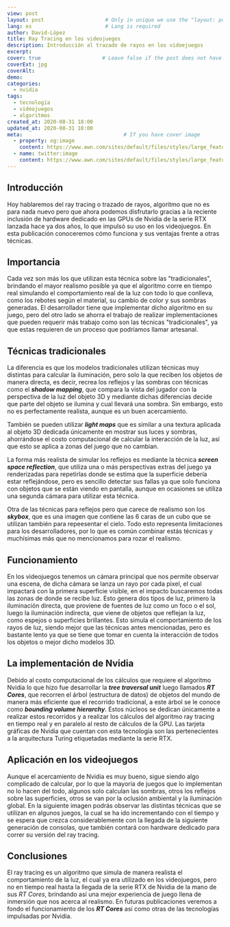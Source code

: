 ```yaml
---
view: post
layout: post                    # Only in unique we use the "layout: post"
lang: es                        # Lang is required
author: David-López
title: Ray Tracing en los videojuegos
description: Introducción al trazado de rayos en los vidoejuegos
excerpt:
cover: true                    # Leave false if the post does not have cover image, if there is set to true
coverExt: jpg
coverAlt: 
demo:
categories:
  - nvidia
tags: 
  - tecnología
  - videojuegos
  - algoritmos
created_at: 2020-08-31 18:00
updated_at: 2020-08-31 18:00
meta:                                 # If you have cover image
  - property: og:image
    content: https://www.awn.com/sites/default/files/styles/large_featured/public/image/featured/1047673-nvidias-new-rtx-real-time-ray-tracing-technology-really-game-changer.jpg?itok=2OoUXg2Y         # For locale /es/, add  "/images/es/posts/"
  - name: twitter:image
    content: https://www.awn.com/sites/default/files/styles/large_featured/public/image/featured/1047673-nvidias-new-rtx-real-time-ray-tracing-technology-really-game-changer.jpg?itok=2OoUXg2Y
---
```


## Introducción

Hoy hablaremos del ray tracing o trazado de rayos, algoritmo que no es para nada nuevo pero que ahora podemos disfrutarlo gracias a la reciente inclusión de hardware dedicado en las GPUs de Nvidia de la serie RTX lanzada hace ya dos años, lo que impulsó su uso en los videojuegos. En esta publicación conoceremos cómo funciona y sus ventajas frente a otras técnicas.

## Importancia

Cada vez son más los que utilizan esta técnica sobre las "tradicionales", brindando el mayor realismo posible ya que el algoritmo corre en tiempo real simulando el comportamiento real de la luz con todo lo que conlleva, como los rebotes según el material, su cambio de color y sus sombras generadas. El desarrollador tiene que implementar dicho algoritmo en su juego, pero del otro lado se ahorra el trabajo de realizar implementaciones que pueden requerir más trabajo como son las técnicas "tradicionales", ya que estas requieren de un proceso que podríamos llamar artesanal.

<lazy-load tag="img" :data="{ src: 'https://www.pchardwarepro.com/wp-content/uploads/2019/03/ray_tracing.jpg', alt: 'Comparación de técnica tradicional vs Ray Tracing' }" />

## Técnicas tradicionales

La diferencia es que los modelos tradicionales utilizan técnicas muy distintas para calcular la iluminación, pero solo la que reciben los objetos de manera directa, es decir, recrea los reflejos y las sombras con técnicas como el __*shadow mapping*__, que compara la vista del jugador con la perspectiva de la luz del objeto 3D y mediante dichas diferencias decide que parte del objeto se ilumina y cual llevará una sombra. Sin embargo, esto no es perfectamente realista, aunque es un buen acercamiento.

<lazy-load tag="img" :data="{ src: 'https://encrypted-tbn0.gstatic.com/images?q=tbn%3AANd9GcS_ksO713aoRIX0Y5h3ys1c9OcZ2C2xt18PPxOpcv-RJQ&usqp=CAU&ec=45695923', alt: 'Demostración del shadow mapping' }" />

También se pueden utilizar __*light maps*__ que es similar a una textura aplicada al objeto 3D dedicada únicamente en mostrar sus luces y sombras, ahorrándose el costo computacional de calcular la interacción de la luz, así que esto se aplica a zonas del juego que no cambian.

La forma más realista de simular los reflejos es mediante la técnica __*screen space reflection*__, que utiliza una o más perspectivas extras del juego ya renderizadas para repetirlas donde se estima que la superficie debería estar reflejándose, pero es sencillo detectar sus fallas ya que solo funciona con objetos que se están viendo en pantalla, aunque en ocasiones se utiliza una segunda cámara para utilizar esta técnica.

<lazy-load tag="img" :data="{ src: 'https://docs.godotengine.org/ko/stable/_images/environment_ssr.png', alt: 'Demostración del funcionamiento de la técnica screen space reflection' }" />


Otra de las técnicas para reflejos pero que carece de realismo son los __*skybox*__, que es una imagen que contiene las 6 caras de un cubo que se utilizan también para repeesentar el cielo.
Todo esto representa limitaciones para los desarrolladores, por lo que es común combinar estás técnicas y muchísimas más que no mencionamos para rozar el realismo.

<lazy-load tag="img" :data="{ src: 'https://opengameart.org/sites/default/files/Daylight%20Box%20UV.png', alt: 'Ejemplo de skybox' }" />

 
## Funcionamiento

En los videojuegos tenemos un cámara principal que nos permite observar una escena, de dicha cámara se lanza un rayo por cada pixel, el cual impactará con la primera superficie visible, en el impacto buscaremos todas las zonas de donde se recibe luz. Esto genera dos tipos de luz, primero la iluminación directa, que proviene de fuentes de luz como un foco o el sol, luego la iluminación indirecta, que viene de objetos que reflejan la luz, como espejos o superficies brillantes. Esto simula el comportamiento de los rayos de luz, siendo mejor que las técnicas antes mencionadas, pero es bastante lento ya que se tiene que tomar en cuenta la interacción de todos los objetos o mejor dicho modelos 3D.

<lazy-load tag="img" :data="{ src: 'https://sites.google.com/site/btxprojectcomputergraphics/_/rsrc/1432229102868/ray-tracing/Ray_trace_diagram.png?height=279&width=400', alt: 'Demostración del funcionamiento del ray tracing' }" />

## La implementación de Nvidia

Debido al costo computacional de los cálculos que requiere el algoritmo Nvidia lo que hizo fue desarrollar la __*tree traversal unit*__ luego llamados __*RT Cores*__, que recorren el árbol (estructura de datos) de objetos del mundo de manera más eficiente que el recorrido tradicional, a este árbol se le conoce como __*bounding volume hierarchy*__. Estos núcleos se dedican únicamente a realizar estos recorridos y a realizar los cálculos del algoritmo ray tracing en tiempo real y en paralelo al resto de cálculos de la GPU.
Las tarjeta gráficas de Nvidia que cuentan con esta tecnología son las pertenecientes a la arquitectura Turing etiquetadas mediante la serie RTX.

<lazy-load tag="img" :data="{ src: 'https://i.imgur.com/kf6noSM.jpg', alt: 'Arquitectura Turing' }" />

## Aplicación en los videojuegos

Aunque el acercamiento de Nvidia es muy bueno, sigue siendo algo complicado de calcular, por lo que la mayoría de juegos que lo implementan no lo hacen del todo, algunos solo calculan las sombras, otros los reflejos sobre las superficies, otros se van por la oclusión ambiental y la iluminación global.
En la siguiente imagen podrás observar las distintas técnicas que se utilizan en algunos juegos, la cual se ha ido incrementando con el tiempo y se espera que crezca considerablemente con la llegada de la siguiente generación de consolas, que también contará con hardware dedicado para correr su versión del ray tracing.

<lazy-load tag="img" :data="{ src: 'https://cdn.wccftech.com/wp-content/uploads/2019/04/NVIDIA-GeForce-RTX-Update-GeForce-GTX-RTX-Driver_1-1.png', alt: 'Técnicas de ray tracing' }" />

## Conclusiones

El ray tracing es un algoritmo que simula de manera realista el comportamiento de la luz, el cual ya era utilizado en los videojuegos, pero no en tiempo real hasta la llegada de la serie RTX de Nvidia de la mano de sus *RT Cores*, brindando así una mejor experiencia de juego llena de inmersión que nos acerca al realismo.
En futuras publicaciones veremos a fondo el funcionamiento de los __*RT Cores*__ así como otras de las tecnologías impulsadas por Nvidia.